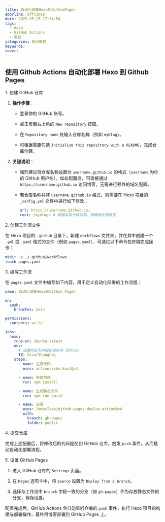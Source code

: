 ```yaml
---
title: 自动化部署Hexo到GithubPages
abbrlink: 9ffc30a8
date: 2025-05-25 17:34:54
tags:
  - Hexo
  - GitHub Actions
  - 笔记
categories: 技术教程
keywords:
cover:
---
```


## 使用 Github Actions 自动化部署 Hexo 到 Github Pages

1\. 创建 GitHub 仓库

1. **操作步骤**：

   - 登录你的 GitHub 账号。

   - 点击页面右上角的 `New repository` 按钮。

   - 在 `Repository name` 处输入仓库名称（例如 `myblog`）。

   - 可根据需要勾选 `Initialize this repository with a README`，完成仓库创建。

2. **关键说明**：

   - 强烈建议将仓库名称设置为 `username.github.io` 的格式（`username` 为你的 GitHub 用户名），如此配置后，可直接通过 `https://username.github.io` 访问博客，无需进行额外的域名配置。

   - 若仓库名称并非 `username.github.io` 格式，则需要在 Hexo 项目的 `_config.yml` 文件中进行如下修改：

     ```yaml
     url: https://username.github.io;
     root: /myblog/ # 根据实际仓库名称，明确指定根路径
     ```

2\. 创建工作流文件

在 Hexo 项目的 `.github` 目录下，新建 `workflows` 文件夹，并在其中创建一个 `.yml` 或 `.yaml` 格式的文件（例如 `pages.yaml`），可通过以下命令在终端完成操作：

```bash
mkdir -p ./.github/workflows
touch pages.yaml
```

3\. 编写工作流

在 `pages.yaml` 文件中编写如下内容，用于定义自动化部署的工作流程：

```yaml
name: 自动化部署Hexo到Github Pages

on:
  push:
    branches: main

permissions:
  contents: write

jobs:
  hexo:
    runs-on: ubuntu-latest
    env:
      # 设置时区为中国标准时间（UTC+8）
      TZ: Asia/Shanghai
    steps:
      - name: 拉取代码
        uses: actions/checkout@v4

      - name: 安装依赖
        run: npm install

      - name: 生成静态文件
        run: npm run build

      - name: 部署
        uses: JamesIves/github-pages-deploy-action@v4
        with:
          branch: gh-pages
          folder: public
```

4\. 提交仓库

完成上述配置后，将修改后的代码提交到 GitHub 仓库，触发 `push` 事件，从而启动自动化部署流程。

5\. 设置 GitHub Pages

1. 进入 GitHub 仓库的 `Settings` 页面。

2. 在 `Pages` 选项卡中，将 `Source` 设置为 `Deploy from a branch`。

3. 选择与工作流中 `branch` 字段一致的分支（如 `gh-pages`）作为存放静态文件的分支，保存设置。

配置完成后，GitHub Actions 会自动监听仓库的 `push` 事件，执行 Hexo 项目的构建与部署操作，最终将博客部署到 GitHub Pages 上。
